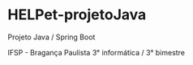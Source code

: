 # HELPet-projetoJava

Projeto Java / Spring Boot

IFSP - Bragança Paulista
3° informática / 3° bimestre
